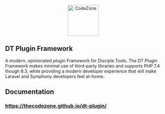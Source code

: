 
<p align="center">
  <a href="https://codezone.io/">
    <img alt="CodeZone" src="https://prismic-io.s3.amazonaws.com/codezone/5f2169a6-d854-478d-b0d4-93e8b18d0bb7_cz-lines-orange-dark.svg" height="100">
  </a>
</p>


DT Plugin Framework
-------------------

A modern, opinionated plugin Framework for Disciple.Tools. The DT Plugin Framework makes minimal use of third-party libraries and supports PHP 7.4 though 8.3,
while providing a modern developer experience that will make Laravel and Symphony developers feel at-home.

## Documentation

### https://thecodezone.github.io/dt-plugin/
